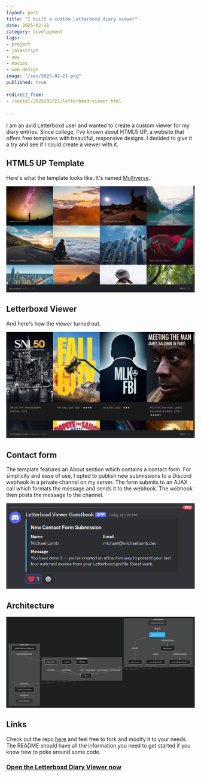 ```yaml
---
layout: post
title: "I built a custom Letterboxd diary viewer"
date: 2025-02-21 
category: development
tags:
- project
- javascript
- api
- movies
- web-design
image: "/seo/2025-02-21.png"
published: true

redirect_from:
- /social/2025/02/21/letterboxd-viewer.html

---
```


I am an avid Letterboxd user and wanted to create a custom viewer for my diary entries. Since college, I've known about HTML5 UP, a website that offers free templates with beautiful, responsive designs. I decided to give it a try and see if I could create a viewer with it.

## HTML5 UP Template

Here's what the template looks like. It's named [Multiverse](https://html5up.net/multiverse).

![Multiverse](/img/multiverse-capture.png)

## Letterboxd Viewer

And here's how the viewer turned out.

![Viewer](/img/letterboxd-viewer-capture.png)

## Contact form

The template features an About section which contains a contact form. For simplicity and ease of use, I opted to publish new submissions to a Discord webhook in a private channel on my server. The form submits to an AJAX call which formats the message and sends it to the webhook. The webhook then posts the message to the channel.

![Webhook](/img/letterboxd-viewer-webhook.png)

## Architecture

[![Architecture](/img/letterboxd-viewer-architecture.png)](/img/letterboxd-viewer-architecture.png)

## Links

Check out the repo [here](https://github.com/michaellambgelo/letterboxd-viewer) and feel free to fork and modify it to your needs. The README should have all the information you need to get started if you know how to poke around some code.

### [Open the Letterboxd Diary Viewer now](https://michaellambgelo.github.io/letterboxd-viewer/)
